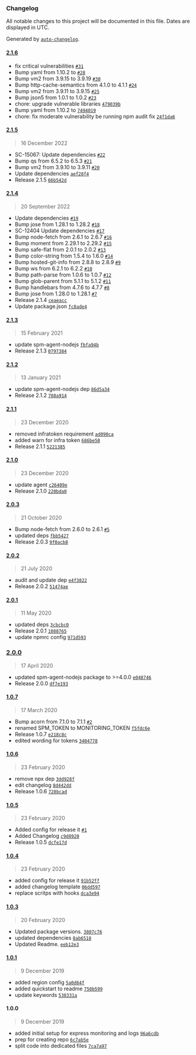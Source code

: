 ### Changelog

All notable changes to this project will be documented in this file. Dates are displayed in UTC.

Generated by [`auto-changelog`](https://github.com/CookPete/auto-changelog).

#### [2.1.6](https://github.com/sematext/sematext-agent-express/compare/2.1.5...2.1.6)

- fix critical vulnerabilities [`#31`](https://github.com/sematext/sematext-agent-express/pull/31)
- Bump yaml from 1.10.2 to  [`#28`](https://github.com/sematext/sematext-agent-express/pull/28)
- Bump vm2 from 3.9.15 to 3.9.19 [`#30`](https://github.com/sematext/sematext-agent-express/pull/30)
- Bump http-cache-semantics from 4.1.0 to 4.1.1 [`#24`](https://github.com/sematext/sematext-agent-express/pull/24)
- Bump vm2 from 3.9.11 to 3.9.15 [`#25`](https://github.com/sematext/sematext-agent-express/pull/25)
- Bump json5 from 1.0.1 to 1.0.2 [`#23`](https://github.com/sematext/sematext-agent-express/pull/23)
- chore: upgrade vulnerable libraries [`479039b`](https://github.com/sematext/sematext-agent-express/commit/479039bdbd7b8ce857e34915e62e45a1d6623331)
- Bump yaml from 1.10.2 to [`7494019`](https://github.com/sematext/sematext-agent-express/commit/7494019f1d0c59630cea3efdf91c36ffa27ef8f0)
- chore: fix moderate vulnerability be running npm audit fix [`24f1da6`](https://github.com/sematext/sematext-agent-express/commit/24f1da68d60077226db9a928b3095c8afe18c021)

#### [2.1.5](https://github.com/sematext/sematext-agent-express/compare/2.1.4...2.1.5)

> 16 December 2022

- SC-15067: Update dependencies [`#22`](https://github.com/sematext/sematext-agent-express/pull/22)
- Bump qs from 6.5.2 to 6.5.3 [`#21`](https://github.com/sematext/sematext-agent-express/pull/21)
- Bump vm2 from 3.9.10 to 3.9.11 [`#20`](https://github.com/sematext/sematext-agent-express/pull/20)
- Update dependencies [`aef28f4`](https://github.com/sematext/sematext-agent-express/commit/aef28f4962b29c0bf5159f71e7aa61880f5ef324)
- Release 2.1.5 [`66b542d`](https://github.com/sematext/sematext-agent-express/commit/66b542d3cec76aae9580ef245c0b4312a43c7e6f)

#### [2.1.4](https://github.com/sematext/sematext-agent-express/compare/2.1.3...2.1.4)

> 20 September 2022

- Update dependencies [`#19`](https://github.com/sematext/sematext-agent-express/pull/19)
- Bump jose from 1.28.1 to 1.28.2 [`#18`](https://github.com/sematext/sematext-agent-express/pull/18)
- SC-12404 Update dependencies [`#17`](https://github.com/sematext/sematext-agent-express/pull/17)
- Bump node-fetch from 2.6.1 to 2.6.7 [`#16`](https://github.com/sematext/sematext-agent-express/pull/16)
- Bump moment from 2.29.1 to 2.29.2 [`#15`](https://github.com/sematext/sematext-agent-express/pull/15)
- Bump safe-flat from 2.0.1 to 2.0.2 [`#13`](https://github.com/sematext/sematext-agent-express/pull/13)
- Bump color-string from 1.5.4 to 1.6.0 [`#14`](https://github.com/sematext/sematext-agent-express/pull/14)
- Bump hosted-git-info from 2.8.8 to 2.8.9 [`#9`](https://github.com/sematext/sematext-agent-express/pull/9)
- Bump ws from 6.2.1 to 6.2.2 [`#10`](https://github.com/sematext/sematext-agent-express/pull/10)
- Bump path-parse from 1.0.6 to 1.0.7 [`#12`](https://github.com/sematext/sematext-agent-express/pull/12)
- Bump glob-parent from 5.1.1 to 5.1.2 [`#11`](https://github.com/sematext/sematext-agent-express/pull/11)
- Bump handlebars from 4.7.6 to 4.7.7 [`#8`](https://github.com/sematext/sematext-agent-express/pull/8)
- Bump jose from 1.28.0 to 1.28.1 [`#7`](https://github.com/sematext/sematext-agent-express/pull/7)
- Release 2.1.4 [`ceaeacc`](https://github.com/sematext/sematext-agent-express/commit/ceaeacca82e6e85e65e67a2a2ac3dd2fd3853474)
- Update package.json [`fc8ade4`](https://github.com/sematext/sematext-agent-express/commit/fc8ade48073a9eac9e6ac3c4a96e9c2ed747eae4)

#### [2.1.3](https://github.com/sematext/sematext-agent-express/compare/2.1.2...2.1.3)

> 15 February 2021

- update spm-agent-nodejs [`fbfa94b`](https://github.com/sematext/sematext-agent-express/commit/fbfa94bfa24fb2a1a89a4a7af9823f4036c3275d)
- Release 2.1.3 [`0797384`](https://github.com/sematext/sematext-agent-express/commit/07973848e0602b22d139afda304f3edea5c7e5b5)

#### [2.1.2](https://github.com/sematext/sematext-agent-express/compare/2.1.1...2.1.2)

> 13 January 2021

- update spm-agent-nodejs dep [`86d5a34`](https://github.com/sematext/sematext-agent-express/commit/86d5a341672ed66e5b900c1bd524398e5ac8858a)
- Release 2.1.2 [`788a914`](https://github.com/sematext/sematext-agent-express/commit/788a9149c5fa09dd15436f8772ea28ea22cd39cc)

#### [2.1.1](https://github.com/sematext/sematext-agent-express/compare/2.1.0...2.1.1)

> 23 December 2020

- removed infratoken requirement [`ad090ca`](https://github.com/sematext/sematext-agent-express/commit/ad090cac4c526e9a20165e964687d5531c1f2988)
- added warn for infra token [`686be50`](https://github.com/sematext/sematext-agent-express/commit/686be50d38ed6a7717a5778b98049518692be9ef)
- Release 2.1.1 [`5221385`](https://github.com/sematext/sematext-agent-express/commit/5221385d7045c746ed9e7b3dc9d47b52cd4061bb)

#### [2.1.0](https://github.com/sematext/sematext-agent-express/compare/2.0.3...2.1.0)

> 23 December 2020

- update agent [`c26409e`](https://github.com/sematext/sematext-agent-express/commit/c26409eeb024825b3d934a3ae0dbb6be292fcdba)
- Release 2.1.0 [`220bda0`](https://github.com/sematext/sematext-agent-express/commit/220bda05de0e1e1eca80cbe61198a9de6a2a02cc)

#### [2.0.3](https://github.com/sematext/sematext-agent-express/compare/2.0.2...2.0.3)

> 21 October 2020

- Bump node-fetch from 2.6.0 to 2.6.1 [`#5`](https://github.com/sematext/sematext-agent-express/pull/5)
- updated deps [`fbb5427`](https://github.com/sematext/sematext-agent-express/commit/fbb542729d4e2863b97f221429a2db8de315823c)
- Release 2.0.3 [`9f0acb8`](https://github.com/sematext/sematext-agent-express/commit/9f0acb88064d49832fe03c0164fc661cebad025c)

#### [2.0.2](https://github.com/sematext/sematext-agent-express/compare/2.0.1...2.0.2)

> 21 July 2020

- audit and update dep [`e4f3822`](https://github.com/sematext/sematext-agent-express/commit/e4f38221288a17cca22af84eb67b214b76d0ddc9)
- Release 2.0.2 [`51474ae`](https://github.com/sematext/sematext-agent-express/commit/51474aeb90cfb4ad9701568cec524dbf4f2e82e9)

#### [2.0.1](https://github.com/sematext/sematext-agent-express/compare/2.0.0...2.0.1)

> 11 May 2020

- updated deps [`3cbcbc0`](https://github.com/sematext/sematext-agent-express/commit/3cbcbc0862ce137b510de8aa13b2f67df0f92b88)
- Release 2.0.1 [`1088765`](https://github.com/sematext/sematext-agent-express/commit/10887652fd6b14c6be74465576eac43493c74690)
- update npmrc config [`971d593`](https://github.com/sematext/sematext-agent-express/commit/971d593bf4ea7f9d7148c7e83d9f742c8570a9a5)

### [2.0.0](https://github.com/sematext/sematext-agent-express/compare/1.0.7...2.0.0)

> 17 April 2020

- updated spm-agent-nodejs package to &gt;=4.0.0 [`e048746`](https://github.com/sematext/sematext-agent-express/commit/e048746fc9141445344aaf7dfc0ad6693e418022)
- Release 2.0.0 [`df7e193`](https://github.com/sematext/sematext-agent-express/commit/df7e193f09e279b8725d029bc44637cfa4cb38cd)

#### [1.0.7](https://github.com/sematext/sematext-agent-express/compare/1.0.6...1.0.7)

> 17 March 2020

- Bump acorn from 7.1.0 to 7.1.1 [`#2`](https://github.com/sematext/sematext-agent-express/pull/2)
- renamed SPM_TOKEN to MONITORING_TOKEN [`f5fdc6e`](https://github.com/sematext/sematext-agent-express/commit/f5fdc6ee4d053c1a757e44a4cf30e9e6c467dd8f)
- Release 1.0.7 [`e218c8c`](https://github.com/sematext/sematext-agent-express/commit/e218c8c8d0df0e089f24b6504d19ce4e3f89bee0)
- edited wording for tokens [`3404778`](https://github.com/sematext/sematext-agent-express/commit/3404778aa5a9b87ce4d925b49f039587949861fd)

#### [1.0.6](https://github.com/sematext/sematext-agent-express/compare/1.0.5...1.0.6)

> 23 February 2020

- remove npx dep [`3dd928f`](https://github.com/sematext/sematext-agent-express/commit/3dd928febefee303743aa67f1708c8e01c77beeb)
- edit changelog [`8d442dd`](https://github.com/sematext/sematext-agent-express/commit/8d442ddfa5de0688f17fee7f9e46a9a16efad739)
- Release 1.0.6 [`728bcad`](https://github.com/sematext/sematext-agent-express/commit/728bcad4457a0cd4342f32d41eff0a942cc62347)

#### [1.0.5](https://github.com/sematext/sematext-agent-express/compare/1.0.4...1.0.5)

> 23 February 2020

- Added config for release it [`#1`](https://github.com/sematext/sematext-agent-express/pull/1)
- Added Changelog [`c9d8920`](https://github.com/sematext/sematext-agent-express/commit/c9d8920fb205fb4ca3c402c7770d82aeb48b046e)
- Release 1.0.5 [`dcfe17d`](https://github.com/sematext/sematext-agent-express/commit/dcfe17d25b071942f693bd318f987d0b4dd49d0d)

#### [1.0.4](https://github.com/sematext/sematext-agent-express/compare/1.0.3...1.0.4)

> 23 February 2020

- added config for release it [`91b52ff`](https://github.com/sematext/sematext-agent-express/commit/91b52ff7871eef07726ef1856f1264e2d7d52973)
- added changelog template [`06dd597`](https://github.com/sematext/sematext-agent-express/commit/06dd597f5bc81d2f32f8e3db7869537a6c4c9763)
- replace scritps with hooks [`dca3e94`](https://github.com/sematext/sematext-agent-express/commit/dca3e94a65cc9521e0c1c21d07fbb35f9e6b05d6)

#### [1.0.3](https://github.com/sematext/sematext-agent-express/compare/1.0.1...1.0.3)

> 20 February 2020

- Updated package versions. [`3807c76`](https://github.com/sematext/sematext-agent-express/commit/3807c768a446b5c172018144917a121331f9c921)
- updated dependencies [`8ab6518`](https://github.com/sematext/sematext-agent-express/commit/8ab651804790985a4b7cfa200931020aab18ae0f)
- Updated Readme. [`eeb12e3`](https://github.com/sematext/sematext-agent-express/commit/eeb12e3b12a9174bb18000ee08b27d04ccd46d42)

#### [1.0.1](https://github.com/sematext/sematext-agent-express/compare/1.0.0...1.0.1)

> 9 December 2019

- added region config [`5a0d64f`](https://github.com/sematext/sematext-agent-express/commit/5a0d64fcbb2c6a1d24603950bda224a1d59b2553)
- added quickstart to readme [`750b599`](https://github.com/sematext/sematext-agent-express/commit/750b599c41ba4db08ac4639ed1d66e8ebaa7f075)
- update keywords [`538331a`](https://github.com/sematext/sematext-agent-express/commit/538331a1443ed88b2509e1de293c031340d54807)

#### 1.0.0

> 9 December 2019

- added initial setup for express monitoring and logs [`96a6cdb`](https://github.com/sematext/sematext-agent-express/commit/96a6cdb00be89fcf759045aa67715f0891d989a2)
- prep for creating repo [`6c7ab5e`](https://github.com/sematext/sematext-agent-express/commit/6c7ab5e72d1542c366b4e98ee6f377a0166df5d8)
- split code into dedicated files [`7ca7a97`](https://github.com/sematext/sematext-agent-express/commit/7ca7a979d5f0514b8bb57bc0c893a64bfbde4be1)
